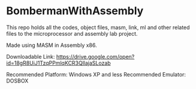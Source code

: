 # BombermanWithAssembly
This repo holds all the codes, object files, masm, link, ml and other related files to the microprocessor and assembly lab project.

Made using MASM in Assembly x86.

Downloadable Link:
https://drive.google.com/open?id=18gR8UiJ1TzqPPmlqKCR3QllajaSLozab

Recommended Platform:
Windows XP and less
Recommended Emulator:
DOSBOX
